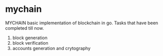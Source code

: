 # mychain

MYCHAIN basic implementation of blockchain in go.
Tasks that have been completed till now.

1) block generation
2) block verification
3) accounts generation and crytography
